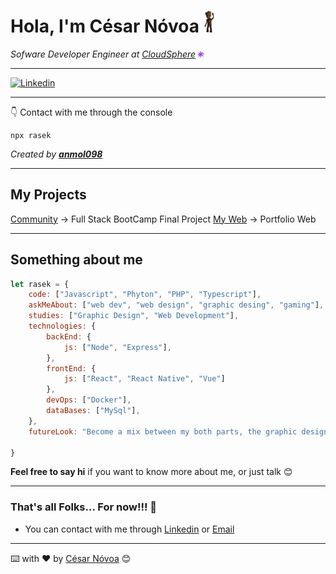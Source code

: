 # **Hola, I'm César Nóvoa**  <img src='img/hi.gif' width='20'>

_Sofware Developer Engineer at [CloudSphere](https://cloudsphere.com/) <img src='img/current-job.png' width='10'>_

---

[![Linkedin](https://img.shields.io/badge/-Linkedin-blue?style=flat-square&logo=Linkedin&logoColor=white)](https://www.linkedin.com/in/cesar-novoa/)


---

👇 Contact with me through the console

```
npx rasek
```

_Created by **[anmol098](https://github.com/anmol098)**_

---

## My Projects

[Community](https://github.com/rasekdk/Community) -> Full Stack BootCamp Final Project
[My Web](https://rasekdk.github.io) -> Portfolio Web

---

## Something about me 

``` js
let rasek = {
    code: ["Javascript", "Phyton", "PHP", "Typescript"],
    askMeAbout: ["web dev", "web design", "graphic desing", "gaming"],
    studies: ["Graphic Design", "Web Development"],
    technologies: {
        backEnd: {
            js: ["Node", "Express"],
        },
        frontEnd: {
            js: ["React", "React Native", "Vue"]
        },
        devOps: ["Docker"],
        dataBases: ["MySql"],
    },
    futureLook: "Become a mix between my both parts, the graphic designer and the web developer. Some call it UX engineer.",

}
```
**Feel free to say hi** if you want to know more about me, or just talk 😊

---

### That's all Folks...  For now!!! 🐖

- You can contact with me through [Linkedin](https://linkedin.com/in/rasekdk) or [Email](mailto:themotokar@gmail.com)

---

⌨️ with ❤️ by [César Nóvoa](https://rasekdk.github.io) 😊
